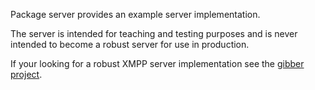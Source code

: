 Package server provides an example server implementation.

The server is intended for teaching and testing purposes and is
never intended to become a robust server for use in production.

If your looking for a robust XMPP server implementation see the [gibber project](https://github.com/kestred/gibber).